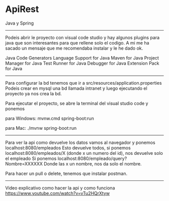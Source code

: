 # ApiRest
Java y Spring

_____________________________

Podeis abrir le proyecto con visual code studio y hay algunos plugins para java que son interesantes para que rellene solo el codigo.
A mi me ha sacado un mensaje que me recomendaba instalar y le he dado ok.

Java Code Generators
Language Support for Java
Maven for Java
Project Manager for Java
Test Runner for Java
Debugger for Java
Extension Pack for Java

_____________________________

Para configurar la bd tenemos que ir a src/resources/application.properties
Podeis crear en mysql una bd llamada intranet y luego ejecutando el proyecto ya nos crea la bd.


Para ejecutar el proyecto, se abre la terminal del visual studio code y ponemos

para Windows:
mvnw.cmd spring-boot:run

para Mac:
./mvnw spring-boot:run

_____________________________

Para ver la api como devuelve los datos vamos al navegador y ponemos localhost:8080/empleados
Esto devuelve todos, si ponemos localhost:8080/empleados/X (donde x un numero del id), nos devuelve solo el empleado
Si ponemos 
localhost:8080/empleado/query?Nombre=XXXXXX Donde las x un nombre, nos da solo el nombre.

Para hacer un pull o delete, tenemos que instalar postman.

-------------------------------

Video explicativo como hacer la api y como funciona
https://www.youtube.com/watch?v=vTu2HQrXtyw


